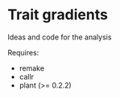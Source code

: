 # Trait gradients

Ideas and code for the analysis

Requires:
  - remake
  - callr
  - plant (>= 0.2.2)
